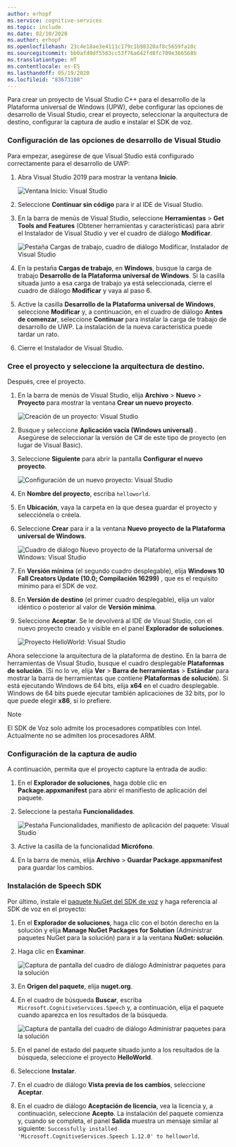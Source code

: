 ```yaml
---
author: erhopf
ms.service: cognitive-services
ms.topic: include
ms.date: 02/10/2020
ms.author: erhopf
ms.openlocfilehash: 23c4e18ae3e4111c179c1b98320af8c5659fa10c
ms.sourcegitcommit: bb0afd0df5563cc53f76a642fd8fc709e366568b
ms.translationtype: HT
ms.contentlocale: es-ES
ms.lasthandoff: 05/19/2020
ms.locfileid: "83673108"
---
```

Para crear un proyecto de Visual Studio C++ para el desarrollo de la Plataforma universal de Windows (UPW), debe configurar las opciones de desarrollo de Visual Studio, crear el proyecto, seleccionar la arquitectura de destino, configurar la captura de audio e instalar el SDK de voz.

### <a name="set-up-visual-studio-development-options"></a>Configuración de las opciones de desarrollo de Visual Studio

Para empezar, asegúrese de que Visual Studio está configurado correctamente para el desarrollo de UWP:

1. Abra Visual Studio 2019 para mostrar la ventana **Inicio**.

   ![Ventana Inicio: Visual Studio](../articles/cognitive-services/Speech-Service/media/sdk/vs-enable-uwp-start-window.png)

1. Seleccione **Continuar sin código** para ir al IDE de Visual Studio.

1. En la barra de menús de Visual Studio, seleccione **Herramientas** > **Get Tools and Features** (Obtener herramientas y características) para abrir el Instalador de Visual Studio y ver el cuadro de diálogo **Modificar**.

   ![Pestaña Cargas de trabajo, cuadro de diálogo Modificar, Instalador de Visual Studio](../articles/cognitive-services/Speech-Service/media/sdk/vs-enable-uwp-workload.png)

1. En la pestaña **Cargas de trabajo**, en **Windows**, busque la carga de trabajo **Desarrollo de la Plataforma universal de Windows**. Si la casilla situada junto a esa carga de trabajo ya está seleccionada, cierre el cuadro de diálogo **Modificar** y vaya al paso 6.

1. Active la casilla **Desarrollo de la Plataforma universal de Windows**, seleccione **Modificar** y, a continuación, en el cuadro de diálogo **Antes de comenzar**, seleccione **Continuar** para instalar la carga de trabajo de desarrollo de UWP. La instalación de la nueva característica puede tardar un rato.

1. Cierre el Instalador de Visual Studio.

### <a name="create-the-project-and-select-the-target-architecture"></a>Cree el proyecto y seleccione la arquitectura de destino.

Después, cree el proyecto.

1. En la barra de menús de Visual Studio, elija **Archivo** > **Nuevo** > **Proyecto** para mostrar la ventana **Crear un nuevo proyecto**.

   ![Creación de un proyecto: Visual Studio](../articles/cognitive-services/Speech-Service/media/sdk/vs-enable-uwp-create-new-project.png)

1. Busque y seleccione **Aplicación vacía (Windows universal)** . Asegúrese de seleccionar la versión de C# de este tipo de proyecto (en lugar de Visual Basic).

1. Seleccione **Siguiente** para abrir la pantalla **Configurar el nuevo proyecto**.

   ![Configuración de un nuevo proyecto: Visual Studio](../articles/cognitive-services/Speech-Service/media/sdk/vs-enable-uwp-configure-your-new-project.png)

1. En **Nombre del proyecto**, escriba `helloworld`.

1. En **Ubicación**, vaya la carpeta en la que desea guardar el proyecto y selecciónela o créela.

1. Seleccione **Crear** para ir a la ventana **Nuevo proyecto de la Plataforma universal de Windows**.

   ![Cuadro de diálogo Nuevo proyecto de la Plataforma universal de Windows: Visual Studio](../articles/cognitive-services/Speech-Service/media/sdk/qs-csharp-uwp-02-new-uwp-project.png)

1. En **Versión mínima** (el segundo cuadro desplegable), elija **Windows 10 Fall Creators Update (10.0; Compilación 16299)** , que es el requisito mínimo para el SDK de voz.

1. En **Versión de destino** (el primer cuadro desplegable), elija un valor idéntico o posterior al valor de **Versión mínima**.

1. Seleccione **Aceptar**. Se le devolverá al IDE de Visual Studio, con el nuevo proyecto creado y visible en el panel **Explorador de soluciones**.

   ![Proyecto HelloWorld: Visual Studio](../articles/cognitive-services/Speech-Service/media/sdk/vs-enable-uwp-helloworld.png)

Ahora seleccione la arquitectura de la plataforma de destino. En la barra de herramientas de Visual Studio, busque el cuadro desplegable **Plataformas de solución**. (Si no lo ve, elija **Ver** > **Barra de herramientas** > **Estándar** para mostrar la barra de herramientas que contiene **Plataformas de solución**). Si está ejecutando Windows de 64 bits, elija **x64** en el cuadro desplegable. Windows de 64 bits puede ejecutar también aplicaciones de 32 bits, por lo que puede elegir **x86**, si lo prefiere.

> [!NOTE]
> El SDK de Voz solo admite los procesadores compatibles con Intel. Actualmente no se admiten los procesadores ARM.

### <a name="set-up-audio-capture"></a>Configuración de la captura de audio

A continuación, permita que el proyecto capture la entrada de audio:

1. En el **Explorador de soluciones**, haga doble clic en **Package.appxmanifest** para abrir el manifiesto de aplicación del paquete.

1. Seleccione la pestaña **Funcionalidades**.

   ![Pestaña Funcionalidades, manifiesto de aplicación del paquete: Visual Studio](../articles/cognitive-services/Speech-Service/media/sdk/qs-csharp-uwp-07-capabilities.png)

1. Active la casilla de la funcionalidad **Micrófono**.

1. En la barra de menús, elija **Archivo** > **Guardar Package.appxmanifest** para guardar los cambios.

### <a name="install-the-speech-sdk"></a>Instalación de Speech SDK

Por último, instale el [paquete NuGet del SDK de voz](https://aka.ms/csspeech/nuget) y haga referencia al SDK de voz en el proyecto:

1. En el **Explorador de soluciones**, haga clic con el botón derecho en la solución y elija **Manage NuGet Packages for Solution** (Administrar paquetes NuGet para la solución) para ir a la ventana **NuGet: solución**.

1. Haga clic en **Examinar**.

   ![Captura de pantalla del cuadro de diálogo Administrar paquetes para la solución](../articles/cognitive-services/Speech-Service/media/sdk/vs-enable-uwp-nuget-solution-browse.png)

1. En **Origen del paquete**, elija **nuget.org**.

1. En el cuadro de búsqueda **Buscar**, escriba `Microsoft.CognitiveServices.Speech` y, a continuación, elija el paquete cuando aparezca en los resultados de la búsqueda.

   ![Captura de pantalla del cuadro de diálogo Administrar paquetes para la solución](../articles/cognitive-services/Speech-Service/media/sdk/qs-csharp-uwp-05-nuget-install-1.0.0.png)

1. En el panel de estado del paquete situado junto a los resultados de la búsqueda, seleccione el proyecto **HelloWorld**.

1. Seleccione **Instalar**.

1. En el cuadro de diálogo **Vista previa de los cambios**, seleccione **Aceptar**.

1. En el cuadro de diálogo **Aceptación de licencia**, vea la licencia y, a continuación, seleccione **Acepto**. La instalación del paquete comienza y, cuando se completa, el panel **Salida** muestra un mensaje similar al siguiente: `Successfully installed 'Microsoft.CognitiveServices.Speech 1.12.0' to helloworld`.
